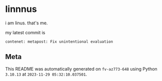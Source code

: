 # linnnus

i am linus. that's me.

my latest commit is

```
contenet: metapost: Fix unintentional evaluation
```

## Meta

This README was automatically generated on `fv-az773-648` using Python
`3.10.13` at `2023-11-29 05:32:10.037501`.
